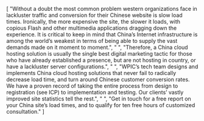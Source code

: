 [
    "Without a doubt the most common problem western organizations face in lackluster traffic and conversion for their Chinese website is slow load times. Ironically, the more expensive the site, the slower it loads, with copious Flash and other multimedia applications dragging down the experience. It is critical to keep in mind that China’s Internet infrastructure is among the world’s weakest in terms of being able to supply the vast demands made on it moment to moment.",
    " ",
    "Therefore, a China cloud hosting solution is usually the single best digital marketing tactic for those who have already established a presence, but are not hosting in country, or have a lackluster server configurations.",
    " ",
    "WPIC’s tech team designs and implements China cloud hosting solutions that never fail to radically decrease load time, and turn around Chinese customer conversion rates. We have a proven record of taking the entire process from design to registration (see ICP) to implementation and testing. Our clients’ vastly improved site statistics tell the rest.",
    " ",
    "Get in touch for a free report on your China site’s load times, and to qualify for ten free hours of customized consultation."
]